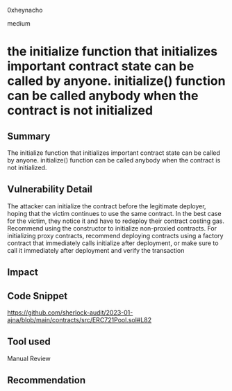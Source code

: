 0xheynacho

medium

# the initialize function that initializes important contract state can be called by anyone. initialize() function can be called anybody when the contract is not initialized

## Summary
The initialize function that initializes important contract state can be called by anyone.
initialize() function can be called anybody when the contract is not initialized.
## Vulnerability Detail
The attacker can initialize the contract before the legitimate deployer, hoping that the victim continues to use the same contract. In the best case for the victim, they notice it and have to redeploy their contract costing gas.
Recommend using the constructor to initialize non-proxied contracts. For initializing proxy contracts, recommend deploying contracts using a factory contract that immediately calls initialize after deployment, or make sure to call it immediately after deployment and verify the transaction


## Impact

## Code Snippet
https://github.com/sherlock-audit/2023-01-ajna/blob/main/contracts/src/ERC721Pool.sol#L82
## Tool used

Manual Review

## Recommendation
